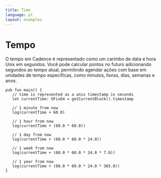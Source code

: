 ```yaml
---
title: Time
language: pt
layout: examples
---
```


# Tempo

O tempo em Cadence é representado como um carimbo de data e hora Unix em segundos. Você pode calcular pontos no futuro adicionando segundos ao tempo atual, permitindo agendar ações com base em unidades de tempo específicas, como minutos, horas, dias, semanas e anos.

```cadence
pub fun main() {
   // time is represented as a unix timestamp in seconds
   let currentTime: UFix64 = getCurrentBlock().timestamp

   // 1 minute from now
   log(currentTime + 60.0)

   // 1 hour from now
   log(currentTime + (60.0 * 60.0))

   // 1 day from now
   log(currentTime + (60.0 * 60.0 * 24.0))

   // 1 week from now
   log(currentTime + (60.0 * 60.0 * 24.0 * 7.0))

   // 1 year from now
   log(currentTime + (60.0 * 60.0 * 24.0 * 365.0))
}
```